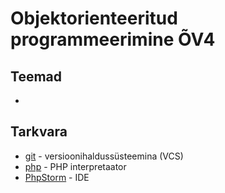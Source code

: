 # Objektorienteeritud programmeerimine &Otilde;V4
## Teemad
*
## Tarkvara
* [git](https://git-scm.com/download/win) - versioonihalduss&uuml;steemina (VCS)
* [php](https://www.php.net/) - PHP interpretaator
* [PhpStorm](https://www.jetbrains.com/phpstorm/?fromMenu) - IDE
